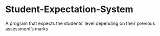 # Student-Expectation-System
A program that expects the students’ level depending on their previous assessment’s marks
